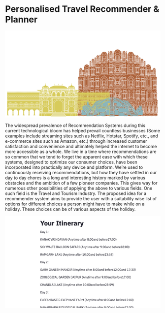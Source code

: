 # Personalised Travel Recommender & Planner

![cover_image](./Images/Untitled_design-2.png)

The widespread prevalence of Recommendation Systems during this current technological bloom has helped prevail countless businesses (Some examples include streaming sites such as Netflix, Hotstar, Spotify, etc., and e-commerce sites such as Amazon, etc.) through increased customer satisfaction and convenience and ultimately helped the internet to become more accessible as a whole. We live in a time where recommendations are so common that we tend to forget the apparent ease with which these systems, designed to optimize our consumer choices, have been incorporated into practically any device and platform. We’re used to continuously receiving recommendations, but how they have settled in our day to day chores is a long and interesting history marked by various obstacles and the ambition of a few pioneer companies. This gives way for numerous other possibilities of applying the above to various fields. One such field is the Travel and Tourism Industry. The proposed idea for a recommender system aims to provide the user with a suitability wise list of options for different choices a person might have to make while on a holiday. These choices can be of various aspects of the holiday.

![frontend](./Images/frontend_output.png)

